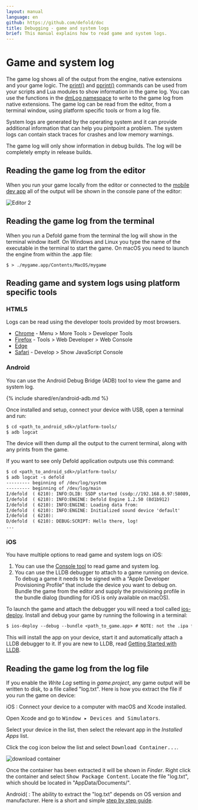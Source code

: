 ```yaml
---
layout: manual
language: en
github: https://github.com/defold/doc
title: Debugging - game and system logs
brief: This manual explains how to read game and system logs.
---
```


# Game and system log

The game log shows all of the output from the engine, native extensions and your game logic. The [print()](/ref/stable/base/#print:...) and [pprint()](/ref/stable/builtins/?q=pprint#pprint:v) commands can be used from your scripts and Lua modules to show information in the game log. You can use the functions in the [dmLog namespace](/ref/stable/dmLog/) to write to the game log from native extensions. The game log can be read from the editor, from a terminal window, using platform specific tools or from a log file.

System logs are generated by the operating system and it can provide additional information that can help you pintpoint a problem. The system logs can contain stack traces for crashes and low memory warnings.

<div class='important' markdown='1'>
The game log will only show information in debug builds. The log will be completely empty in release builds.
</div>

## Reading the game log from the editor

When you run your game locally from the editor or connected to the [mobile dev app](/manuals/dev-app) all of the output will be shown in the console pane of the editor:

![Editor 2](../images/editor/editor2_overview.png)

## Reading the game log from the terminal

When you run a Defold game from the terminal the log will show in the terminal window itself. On Windows and Linux you type the name of the executable in the terminal to start the game. On macOS you need to launch the engine from within the .app file:

```
$ > ./mygame.app/Contents/MacOS/mygame
```

## Reading game and system logs using platform specific tools

### HTML5

Logs can be read using the developer tools provided by most browsers.

* [Chrome](https://developers.google.com/web/tools/chrome-devtools/console) - Menu > More Tools > Developer Tools
* [Firefox](https://developer.mozilla.org/en-US/docs/Tools/Browser_Console) - Tools > Web Developer > Web Console
* [Edge](https://docs.microsoft.com/en-us/microsoft-edge/devtools-guide/console)
* [Safari](https://support.apple.com/guide/safari-developer/log-messages-with-the-console-dev4e7dedc90/mac) - Develop > Show JavaScript Console

### Android

You can use the Android Debug Bridge (ADB) tool to view the game and system log.

{% include shared/en/android-adb.md %}

Once installed and setup, connect your device with USB, open a terminal and run:

```txt
$ cd <path_to_android_sdk>/platform-tools/
$ adb logcat
```

The device will then dump all the output to the current terminal, along with any prints from the game.

If you want to see only Defold application outputs use this command:

```txt
$ cd <path_to_android_sdk>/platform-tools/
$ adb logcat -s defold
--------- beginning of /dev/log/system
--------- beginning of /dev/log/main
I/defold  ( 6210): INFO:DLIB: SSDP started (ssdp://192.168.0.97:58089, http://0.0.0.0:38637)
I/defold  ( 6210): INFO:ENGINE: Defold Engine 1.2.50 (8d1b912)
I/defold  ( 6210): INFO:ENGINE: Loading data from:
I/defold  ( 6210): INFO:ENGINE: Initialized sound device 'default'
I/defold  ( 6210):
D/defold  ( 6210): DEBUG:SCRIPT: Hello there, log!
...
```

### iOS

You have multiple options to read game and system logs on iOS:

1. You can use the [Console tool](https://support.apple.com/guide/console/welcome/mac) to read game and system log.
2. You can use the LLDB debugger to attach to a game running on device. To debug a game it needs to be signed with a “Apple Developer Provisioning Profile” that include the device you want to debug on. Bundle the game from the editor and supply the provisioning profile in the bundle dialog (bundling for iOS is only available on macOS).

To launch the game and attach the debugger you will need a tool called [ios-deploy](https://github.com/phonegap/ios-deploy). Install and debug your game by running the following in a terminal:

```txt
$ ios-deploy --debug --bundle <path_to_game.app> # NOTE: not the .ipa file
```

This will install the app on your device, start it and automatically attach a LLDB debugger to it. If you are new to LLDB, read [Getting Started with LLDB](https://developer.apple.com/library/content/documentation/IDEs/Conceptual/gdb_to_lldb_transition_guide/document/lldb-basics.html).


## Reading the game log from the log file

If you enable the *Write Log* setting in *game.project*, any game output will be written to disk, to a file called "log.txt". Here is how you extract the file if you run the game on device:

iOS
: Connect your device to a computer with macOS and Xcode installed.

  Open Xcode and go to <kbd>Window ▸ Devices and Simulators</kbd>.

  Select your device in the list, then select the relevant app in the *Installed Apps* list.

  Click the cog icon below the list and select <kbd>Download Container...</kbd>.

  ![download container](../images/debugging/download_container.png)

  Once the container has been extracted it will be shown in *Finder*. Right click the container and select <kbd>Show Package Content</kbd>. Locate the file "log.txt", which should be located in "AppData/Documents/".

Android(
: The ability to extract the "log.txt" depends on OS version and manufacturer. Here is a short and simple [step by step guide](https://stackoverflow.com/a/48077004/]129360).
